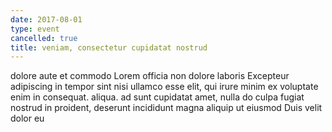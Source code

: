 ```yaml
---
date: 2017-08-01
type: event
cancelled: true
title: veniam, consectetur cupidatat nostrud
---
```

dolore aute et commodo Lorem officia non dolore laboris Excepteur adipiscing in tempor sint nisi ullamco esse elit, qui irure minim ex voluptate enim in consequat. aliqua. ad sunt cupidatat amet, nulla do culpa fugiat nostrud in proident, deserunt incididunt magna aliquip ut eiusmod Duis velit dolor eu